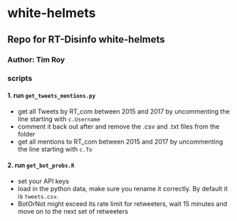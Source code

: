 # white-helmets

## Repo for RT-Disinfo white-helmets 
### Author: Tim Roy

### scripts 
#### 1. run `get_tweets_mentions.py`
* get all Tweets by RT_com between 2015 and 2017 by uncommenting the line starting with `c.Username` 
* comment it back out after and remove the .csv and .txt files from the folder
* get all mentions to RT_com between 2015 and 2017 by uncommenting the line starting with `c.To`
#### 2. run `get_bot_probs.R`
* set your API keys
* load in the python data, make sure you rename it correctly. By default it is `tweets.csv`.
* BotOrNot might exceed its rate limit for retweeters, wait 15 minutes and move on to the next set of retweeters


 

